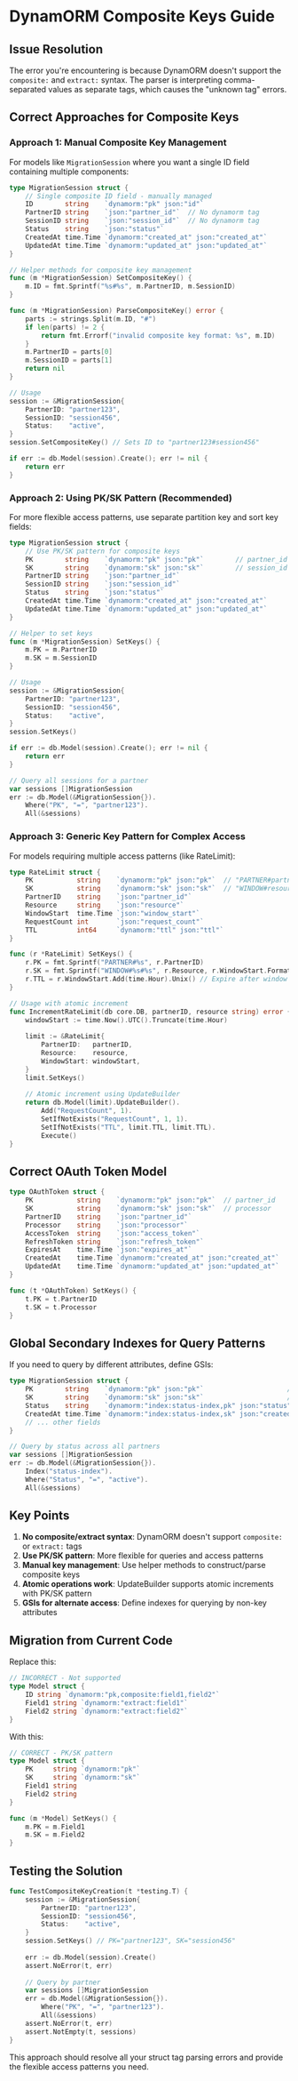 # DynamORM Composite Keys Guide

## Issue Resolution

The error you're encountering is because DynamORM doesn't support the `composite:` and `extract:` syntax. The parser is interpreting comma-separated values as separate tags, which causes the "unknown tag" errors.

## Correct Approaches for Composite Keys

### Approach 1: Manual Composite Key Management

For models like `MigrationSession` where you want a single ID field containing multiple components:

```go
type MigrationSession struct {
    // Single composite ID field - manually managed
    ID        string    `dynamorm:"pk" json:"id"`
    PartnerID string    `json:"partner_id"`  // No dynamorm tag
    SessionID string    `json:"session_id"`  // No dynamorm tag
    Status    string    `json:"status"`
    CreatedAt time.Time `dynamorm:"created_at" json:"created_at"`
    UpdatedAt time.Time `dynamorm:"updated_at" json:"updated_at"`
}

// Helper methods for composite key management
func (m *MigrationSession) SetCompositeKey() {
    m.ID = fmt.Sprintf("%s#%s", m.PartnerID, m.SessionID)
}

func (m *MigrationSession) ParseCompositeKey() error {
    parts := strings.Split(m.ID, "#")
    if len(parts) != 2 {
        return fmt.Errorf("invalid composite key format: %s", m.ID)
    }
    m.PartnerID = parts[0]
    m.SessionID = parts[1]
    return nil
}

// Usage
session := &MigrationSession{
    PartnerID: "partner123",
    SessionID: "session456",
    Status:    "active",
}
session.SetCompositeKey() // Sets ID to "partner123#session456"

if err := db.Model(session).Create(); err != nil {
    return err
}
```

### Approach 2: Using PK/SK Pattern (Recommended)

For more flexible access patterns, use separate partition key and sort key fields:

```go
type MigrationSession struct {
    // Use PK/SK pattern for composite keys
    PK        string    `dynamorm:"pk" json:"pk"`        // partner_id
    SK        string    `dynamorm:"sk" json:"sk"`        // session_id
    PartnerID string    `json:"partner_id"`
    SessionID string    `json:"session_id"`
    Status    string    `json:"status"`
    CreatedAt time.Time `dynamorm:"created_at" json:"created_at"`
    UpdatedAt time.Time `dynamorm:"updated_at" json:"updated_at"`
}

// Helper to set keys
func (m *MigrationSession) SetKeys() {
    m.PK = m.PartnerID
    m.SK = m.SessionID
}

// Usage
session := &MigrationSession{
    PartnerID: "partner123",
    SessionID: "session456",
    Status:    "active",
}
session.SetKeys()

if err := db.Model(session).Create(); err != nil {
    return err
}

// Query all sessions for a partner
var sessions []MigrationSession
err := db.Model(&MigrationSession{}).
    Where("PK", "=", "partner123").
    All(&sessions)
```

### Approach 3: Generic Key Pattern for Complex Access

For models requiring multiple access patterns (like RateLimit):

```go
type RateLimit struct {
    PK           string    `dynamorm:"pk" json:"pk"`  // "PARTNER#partner_id"
    SK           string    `dynamorm:"sk" json:"sk"`  // "WINDOW#resource#timestamp"
    PartnerID    string    `json:"partner_id"`
    Resource     string    `json:"resource"`
    WindowStart  time.Time `json:"window_start"`
    RequestCount int       `json:"request_count"`
    TTL          int64     `dynamorm:"ttl" json:"ttl"`
}

func (r *RateLimit) SetKeys() {
    r.PK = fmt.Sprintf("PARTNER#%s", r.PartnerID)
    r.SK = fmt.Sprintf("WINDOW#%s#%s", r.Resource, r.WindowStart.Format(time.RFC3339))
    r.TTL = r.WindowStart.Add(time.Hour).Unix() // Expire after window
}

// Usage with atomic increment
func IncrementRateLimit(db core.DB, partnerID, resource string) error {
    windowStart := time.Now().UTC().Truncate(time.Hour)
    
    limit := &RateLimit{
        PartnerID:   partnerID,
        Resource:    resource,
        WindowStart: windowStart,
    }
    limit.SetKeys()
    
    // Atomic increment using UpdateBuilder
    return db.Model(limit).UpdateBuilder().
        Add("RequestCount", 1).
        SetIfNotExists("RequestCount", 1, 1).
        SetIfNotExists("TTL", limit.TTL, limit.TTL).
        Execute()
}
```

## Correct OAuth Token Model

```go
type OAuthToken struct {
    PK           string    `dynamorm:"pk" json:"pk"`  // partner_id
    SK           string    `dynamorm:"sk" json:"sk"`  // processor
    PartnerID    string    `json:"partner_id"`
    Processor    string    `json:"processor"`
    AccessToken  string    `json:"access_token"`
    RefreshToken string    `json:"refresh_token"`
    ExpiresAt    time.Time `json:"expires_at"`
    CreatedAt    time.Time `dynamorm:"created_at" json:"created_at"`
    UpdatedAt    time.Time `dynamorm:"updated_at" json:"updated_at"`
}

func (t *OAuthToken) SetKeys() {
    t.PK = t.PartnerID
    t.SK = t.Processor
}
```

## Global Secondary Indexes for Query Patterns

If you need to query by different attributes, define GSIs:

```go
type MigrationSession struct {
    PK        string    `dynamorm:"pk" json:"pk"`                     // partner_id
    SK        string    `dynamorm:"sk" json:"sk"`                     // session_id
    Status    string    `dynamorm:"index:status-index,pk" json:"status"`
    CreatedAt time.Time `dynamorm:"index:status-index,sk" json:"created_at"`
    // ... other fields
}

// Query by status across all partners
var sessions []MigrationSession
err := db.Model(&MigrationSession{}).
    Index("status-index").
    Where("Status", "=", "active").
    All(&sessions)
```

## Key Points

1. **No composite/extract syntax**: DynamORM doesn't support `composite:` or `extract:` tags
2. **Use PK/SK pattern**: More flexible for queries and access patterns
3. **Manual key management**: Use helper methods to construct/parse composite keys
4. **Atomic operations work**: UpdateBuilder supports atomic increments with PK/SK pattern
5. **GSIs for alternate access**: Define indexes for querying by non-key attributes

## Migration from Current Code

Replace this:
```go
// INCORRECT - Not supported
type Model struct {
    ID string `dynamorm:"pk,composite:field1,field2"`
    Field1 string `dynamorm:"extract:field1"`
    Field2 string `dynamorm:"extract:field2"`
}
```

With this:
```go
// CORRECT - PK/SK pattern
type Model struct {
    PK     string `dynamorm:"pk"`
    SK     string `dynamorm:"sk"`
    Field1 string
    Field2 string
}

func (m *Model) SetKeys() {
    m.PK = m.Field1
    m.SK = m.Field2
}
```

## Testing the Solution

```go
func TestCompositeKeyCreation(t *testing.T) {
    session := &MigrationSession{
        PartnerID: "partner123",
        SessionID: "session456",
        Status:    "active",
    }
    session.SetKeys() // PK="partner123", SK="session456"
    
    err := db.Model(session).Create()
    assert.NoError(t, err)
    
    // Query by partner
    var sessions []MigrationSession
    err = db.Model(&MigrationSession{}).
        Where("PK", "=", "partner123").
        All(&sessions)
    assert.NoError(t, err)
    assert.NotEmpty(t, sessions)
}
```

This approach should resolve all your struct tag parsing errors and provide the flexible access patterns you need. 
